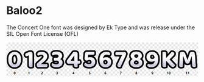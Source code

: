 # Baloo2
The Concert One font was designed by Ek Type and was release under the SIL Open Font License (OFL)

![baloo2-overview](/baloo2/baloo2.png)